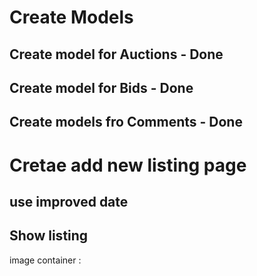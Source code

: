 # Create Models
## Create model for Auctions - Done
## Create model for Bids - Done
## Create models fro Comments - Done

# Cretae add new listing page
## use improved date
## Show listing 



image container : 